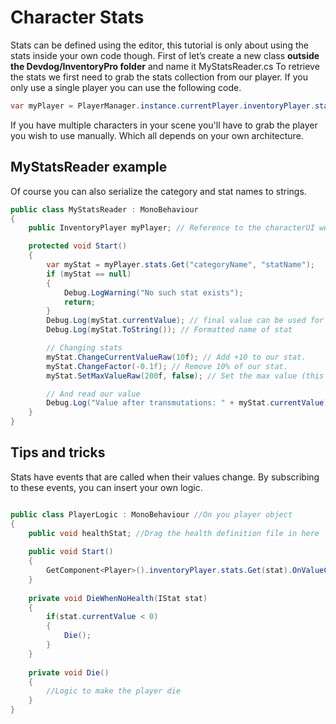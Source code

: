 # Character Stats

Stats can be defined using the editor, this tutorial is only about using the stats inside your own code though. First of let’s create a new class **outside the Devdog/InventoryPro folder**  and name it MyStatsReader.cs To retrieve the stats we first need to grab the stats collection from our player. If you only use a single player you can use the following code.

```csharp
var myPlayer = PlayerManager.instance.currentPlayer.inventoryPlayer.stats; // Grab the stats collection from the current player
```

If you have multiple characters in your scene you'll have to grab the player you wish to use manually. Which all depends on your own architecture.

## MyStatsReader example

Of course you can also serialize the category and stat names to strings.

```csharp
public class MyStatsReader : MonoBehaviour
{
    public InventoryPlayer myPlayer; // Reference to the characterUI we wish to get stats from - Assign in the inspector.

    protected void Start()
    {
        var myStat = myPlayer.stats.Get("categoryName", "statName");
        if (myStat == null)
        {
            Debug.LogWarning("No such stat exists");
            return;
        }
        Debug.Log(myStat.currentValue); // final value can be used for calculations
        Debug.Log(myStat.ToString()); // Formatted name of stat

        // Changing stats
        myStat.ChangeCurrentValueRaw(10f); // Add +10 to our stat.
        myStat.ChangeFactor(-0.1f); // Remove 10% of our stat.
        myStat.SetMaxValueRaw(200f, false); // Set the max value (this is the raw value, so max health can still be increased by the factorMax).

        // And read our value
        Debug.Log("Value after transmutations: " + myStat.currentValue);
    }
}
```

## Tips and tricks
Stats have events that are called when their values change. By subscribing to these events, you can insert your own logic.

```csharp

public class PlayerLogic : MonoBehaviour //On you player object
{
	public void healthStat; //Drag the health definition file in here
	
	public void Start()
	{
		GetComponent<Player>().inventoryPlayer.stats.Get(stat).OnValueChanged += DieWhenNoHealth;
	}
	
	private void DieWhenNoHealth(IStat stat)
	{
		if(stat.currentValue < 0)   
		{
			Die(); 
		}
	}
	
	private void Die()
	{
	    //Logic to make the player die
	}
}
```
